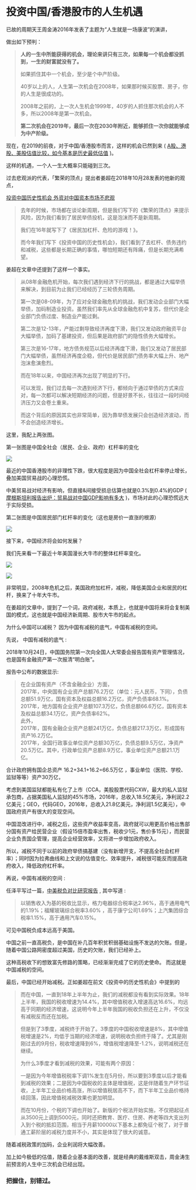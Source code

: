 # 投资中国/香港股市的人生机遇
已故的周期天王周金涛2016年发表了主题为“人生就是一场康波”的演讲，

做出如下预判：

> **人的一生中所能获得的机会，理论来讲只有三次，如果每一个机会都没抓到，一生的财富就没有了。**
> 
> 如果抓住其中一个机会，至少是个中产阶级。
> 
> 40岁以上的人，人生第一次机会在2008年，如果那时候买股票、房子，你的人生是很成功的。
> 
> 2008年之前的，上一次人生机会1999年，40岁的人抓住那次机会的人不多，所以2008年是第一次机会。
> 
> **第二次机会在2019年，最后一次在2030年附近，能够抓住一次你就能够成为中产阶级。**

现在，在2019的前夜，对于中国/香港股市而言，这样的机会已然到来 ( [A股、港股、美股估值比较，如今基本是历史最低估值](http://t.cn/EZ1HqOH) )。

这样的机遇，一个人一生大概率只能碰到三次。

过去悲观派的代表，「繁荣的顶点」提出者姜超在2018年10月28发表的他新的观点，

[投资中国历史性机会 外资对中国资本市场不悲观](https://finance.sina.com.cn/stock/stockptd/2018-10-28/doc-ihnaivxp8178512.shtml)

> 去年的时候，市场都在谈论新周期，但是我们写下的《繁荣的顶点》来提示风险，因为我们看到了居民举债投机，这是泡沫而不是新周期。
> 
> 我们在16年就写下了《居民加杠杆、危险的游戏！》。
> 
> 而今年我们写下《投资中国的历史性机会》，我们看到了去杠杆、债务违约和减税，这些都是长期正确的事情，哪怕短期还有阵痛，但是长期充满希望。

姜超在文章中还提到了这样一个事实。

> 从08年金融危机开始，每次我们遇到经济下行的挑战，都是通过大幅举债来解决，到目前为止我们已经经历了三轮债务周期。
> 
> 第一次是08-09年，为了应对全球金融危机的挑战，我们发动企业部门大幅举债，加码制造业投资。虽然我们率先从全球金融危机中复苏，但代价是企业部门负债过度、制造业产能过剩。
> 
> 第二次是12-13年，产能过剩导致经济再度下滑，我们又发动政府融资平台大幅举债，加码了基建投资，但后果是政府部门的隐性债务大幅增长。
> 
> 第三次是16-17年，地方债务规范以后经济再度下滑，我们又发动了居民部门大幅举债，虽然经济再度企稳，但代价是居民部门债务率大幅上升、地产泡沫愈演愈烈。
> 
> 而在18年以来，中国经济再次出现了明显的下行。
> 
> 可以发现，我们过去每一次遇到经济下行，都倾向于通过举债的方式来应对，每一次都可以解决短期经济的问题，但是好景不长，往往过一段时间经济压力又会卷土重来。
> 
> 而这个背后的原因其实也非常简单，因为靠举债发展只会创造经济波动，而不会创造经济增长。

这里，我配上两张图。

第一张图是中国全社会（居民、企业、政府）杠杆率的变化

![](https://p.gu321.com/20181029095723.png)

最近的中国香港股市的非理性下跌，很大程度是因为中国全社会杠杆率停止增长，叠加美国贸易战的心理恐慌。

中美贸易战对经济有影响，但直接&间接受损总估算也就是0.3%到0.4%的GDP ( [摩根斯坦利报告出炉：贸易战对中国GDP影响有多大](http://t.cn/RgzpQp5) )，市场对此的心理恐慌远大于实际受损。

第二张图是中国居民部门杠杆率的变化（这也是房价一直涨的根源）

![](https://p.gu321.com/20181029095835.png)

接下来，中国经济将会如何发展？

我们先来看一下最近十年美国漫长大牛市的整体杠杆率变化。

![](https://p.gu321.com/20181029100039.png)

![](https://p.gu321.com/20181029101052.png)

非常明显，2008年危机之后，美国政府加杠杆，减税，降低美国企业和居民的杠杆，换来了十年大牛市。

在姜超的文章中，提到了一个词，政府减税，本质上，也就是中国将来将会复制美国的模式，这也就是中国经济新周期、股市大牛市的起点。

为什么中国可以减税？ 因为中国有减税的底气，中国有减税的空间。

先说， 中国有减税的底气 :

2018年10月24日，中国国务院第一次向全国人大常委会报告国有资产管理情况，也是国有金融资产第一次报清“明白账”。

报告中公布的数据显示:

> 在企业国有资产（不含金融企业）方面，  
> 2017年，中央国有企业资产总额76.2万亿（单位：元人民币，下同），负债总额51.9万亿，国有资本及权益总额16.2万亿，资产负债率68.1%。  
> 2017年，地方国有企业资产总额107.3万亿，负债总额66.6万亿，国有资本及权益总额34.1万亿，资产负债率62%。  
> 此外，  
> 2017年，国有金融企业资产总额241万亿，负债总额217.3万亿，形成国有资产16.2万亿。  
> 2017年，全国行政事业单位资产总额30万亿，负债总额9.5万亿，净资产20.5万亿。其中，行政单位资产总额8.9万亿，事业单位资产总额21.1万亿。

合计政府拥有国企总资产 16.2+34.1+16.2=66.5万亿 ，事业单位（医院、学校、监狱等等）资产30万亿，

考虑到美国监狱都能私有化了上市（CCA，美股股票代码CXW，最大的私人监狱承包商，占据美国私人监狱的45%市场，2016年，总收入18.5亿美元，净利润2.2亿美元；GEO，代码GEO，2016年，总收入21.8亿美元，净利润1.5亿美元），中国政府资产有很大的变现空间。

中国混改进行中，减税之后，这些资产收益率变高，政府就可以用更高价格出售部分国有资产给民营企业（假设15倍市盈率出售，税收少1元，售价多15元），而民营企业负责国企管理，提高企业经营效率，又将进一步增加政府收入。

所以，减税不同于以前的政府举债搞基建（没有新增开支，不提高全社会杠杆率）；同时因为拉弗曲线和上文说的估值变化、效率提升，减税很可能反而提高政府收入，降低政府杠杆率。

再说，中国有减税的空间 :

任泽平写过一篇，[中美税负对比研究报告](https://zhuanlan.zhihu.com/p/31799776) , 其中写道 :

> 以销售收入为基的税收比显示，格力电器综合税率达2.96%，高于通用电气的1.19%；福耀玻璃综合税率3.60% ，高于康宁公司1.69%；上汽集团综合税率1.15%，高于通用汽车0.15%。

可见中国税负成本远高于美国。

中国之前一直高税负，是中国在补几百年积贫积弱基础设施不发达的欠账。但是，随着中国公路网密度超过美国，历史的欠账，我们已经补上。

这种高税收下的想致富先修路的策略，已经渐渐完成了它的历史使命。 而这就是中国减税的空间。

最后，中国已经开始减税。正如姜超在前文《投资中的历史性机会》中提到的

> 而在中国，一直到18年上半年为止，我们的减税都没有看到实际效果。18年上半年，我国的税收增速为14.4%，其中增值税收入增速高达16.6%，均远高于同期的经济增速，这说明今年上半年我国的税收负担还在上升，不仅没有减税反而还在加税。
> 
> 但是到了3季度，减税终于开始了。3季度的中国税收增速是8%，其中增值税增速是2%，均低于当期的经济增速，说明税收负担终于降了。尤其是刚刚过去的9月份，税收增速降到6%，增值税增速降至-1.2%，说明减税还在继续。
> 
> 为什么3季度才看到减税的效果，可能有两个原因：
> 
> 一是因为今年增值税税率下调1%发生在5月份，所以要到3季度以后才能看到减税的效果；二是因为中国税收的主体是增值税，这是伴随着生产环节征收，上半年工业品价格高涨，所以增值税居高不下，而下半年工业品价格持续回落，因此增值税减税效果也更加明显。
> 
> 而在10月份，个税的下调也开始了。新版的个税法开始实施，不仅把起征点从3500元上调到5000元，同时还把教育、医疗、住房、养老等四大支出列入到个税的抵扣范围，相当于月薪10000以下基本上都免征个税了，对于普通工薪阶层的减税力度并不小，其实是体现了很大的诚意。

随着减税政策的加码，企业利润将大幅改善。

加上如今极低的估值，随着企业基本面的改善，就是经典的戴维斯双击，周金涛生前预言的人生中三次机会已经出现。

### 把握住，别错过。